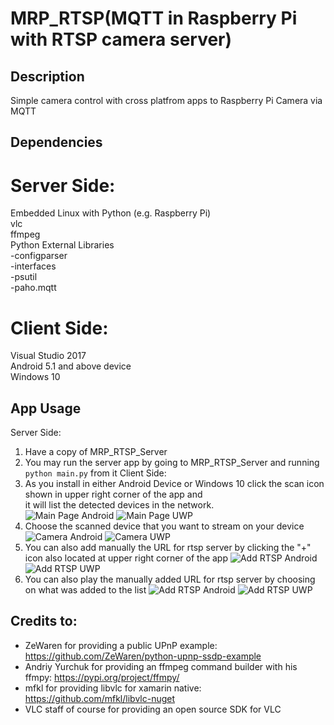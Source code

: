 MRP_RTSP(MQTT in Raspberry Pi with RTSP camera server)
========================
## Description
Simple camera control with cross platfrom apps to Raspberry Pi Camera via MQTT

## Dependencies
# Server Side:
 Embedded Linux with Python (e.g. Raspberry Pi)<br/>
 vlc<br/>
 ffmpeg<br/>
 Python External Libraries<br/>
 -configparser<br/>
 -interfaces<br/>
 -psutil<br/>
 -paho.mqtt<br/>
# Client Side:<br/>
 Visual Studio 2017<br/>
 Android 5.1 and above device<br/>
 Windows 10<br/>

## App Usage
Server Side:
 1. Have a copy of MRP_RTSP_Server
 2. You may run the server app by going to MRP_RTSP_Server and running ```python main.py``` from it
Client Side:
 1. As you install in either Android Device or Windows 10 click the scan icon shown in upper right corner of the app and <br/>
    it will list the detected devices in the network.<br/>
 ![Main Page Android](https://raw.githubusercontent.com/kdvsolis/MRP_RTSP/master/MRP_RTSP_Client/screenshot/AndroidScan.PNG)
 ![Main Page UWP](https://raw.githubusercontent.com/kdvsolis/MRP_RTSP/master/MRP_RTSP_Client/screenshot/UWPScan.PNG)
 2. Choose the scanned device that you want to stream on your device
 ![Camera Android](https://raw.githubusercontent.com/kdvsolis/MRP_RTSP/master/MRP_RTSP_Client/screenshot/AndroidVideoView.PNG)
 ![Camera UWP](https://raw.githubusercontent.com/kdvsolis/MRP_RTSP/master/MRP_RTSP_Client/screenshot/UWPVideoCamera.PNG)
 3. You can also add manually the URL for rtsp server by clicking the "+" icon also located at upper right corner of the app
 ![Add RTSP Android](https://raw.githubusercontent.com/kdvsolis/MRP_RTSP/master/MRP_RTSP_Client/screenshot/AndroidRtspList.PNG)
 ![Add RTSP UWP](https://raw.githubusercontent.com/kdvsolis/MRP_RTSP/master/MRP_RTSP_Client/screenshot/UWPRtspList.PNG)
 4. You can also play the manually added URL for rtsp server by choosing on what was added to the list
 ![Add RTSP Android](https://raw.githubusercontent.com/kdvsolis/MRP_RTSP/master/MRP_RTSP_Client/screenshot/AndroidVideoTest.PNG)
 ![Add RTSP UWP](https://raw.githubusercontent.com/kdvsolis/MRP_RTSP/master/MRP_RTSP_Client/screenshot/UWPVideoTest.PNG)


## Credits to:
- ZeWaren for providing a public UPnP example: https://github.com/ZeWaren/python-upnp-ssdp-example
- Andriy Yurchuk for providing an ffmpeg command builder with his ffmpy: https://pypi.org/project/ffmpy/
- mfkl for providing libvlc for xamarin native: https://github.com/mfkl/libvlc-nuget
- VLC staff of course for providing an open source SDK for VLC
